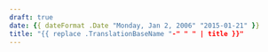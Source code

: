 ```yaml
---
draft: true
date: {{ dateFormat .Date "Monday, Jan 2, 2006" "2015-01-21" }}
title: "{{ replace .TranslationBaseName "-" " " | title }}"
---
```

